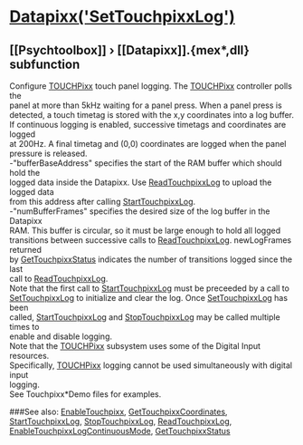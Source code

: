 # [Datapixx('SetTouchpixxLog')](Datapixx-SetTouchpixxLog) 
## [[Psychtoolbox]] &#8250; [[Datapixx]].{mex*,dll} subfunction


Configure [TOUCHPixx](TOUCHPixx) touch panel logging. The [TOUCHPixx](TOUCHPixx) controller polls the  
panel at more than 5kHz waiting for a panel press. When a panel press is  
detected, a touch timetag is stored with the x,y coordinates into a log buffer.  
If continuous logging is enabled, successive timetags and coordinates are logged  
at 200Hz. A final timetag and (0,0) coordinates are logged when the panel  
pressure is released.  
-"bufferBaseAddress" specifies the start of the RAM buffer which should hold the  
logged data inside the Datapixx. Use [ReadTouchpixxLog](ReadTouchpixxLog) to upload the logged data  
from this address after calling [StartTouchpixxLog](StartTouchpixxLog).  
-"numBufferFrames" specifies the desired size of the log buffer in the Datapixx  
RAM. This buffer is circular, so it must be large enough to hold all logged  
transitions between successive calls to [ReadTouchpixxLog](ReadTouchpixxLog). newLogFrames returned  
by [GetTouchpixxStatus](GetTouchpixxStatus) indicates the number of transitions logged since the last  
call to [ReadTouchpixxLog](ReadTouchpixxLog).  
Note that the first call to [StartTouchpixxLog](StartTouchpixxLog) must be preceeded by a call to  
[SetTouchpixxLog](SetTouchpixxLog) to initialize and clear the log. Once [SetTouchpixxLog](SetTouchpixxLog) has been  
called, [StartTouchpixxLog](StartTouchpixxLog) and [StopTouchpixxLog](StopTouchpixxLog) may be called multiple times to  
enable and disable logging.  
Note that the [TOUCHPixx](TOUCHPixx) subsystem uses some of the Digital Input resources.  
Specifically, [TOUCHPixx](TOUCHPixx) logging cannot be used simultaneously with digital input  
logging.  
See Touchpixx\*Demo files for examples.  
  


###See also:
[EnableTouchpixx](Datapixx-EnableTouchpixx), [GetTouchpixxCoordinates](Datapixx-GetTouchpixxCoordinates), [StartTouchpixxLog](Datapixx-StartTouchpixxLog), [StopTouchpixxLog](Datapixx-StopTouchpixxLog), [ReadTouchpixxLog](Datapixx-ReadTouchpixxLog), [EnableTouchpixxLogContinuousMode](Datapixx-EnableTouchpixxLogContinuousMode), [GetTouchpixxStatus](Datapixx-GetTouchpixxStatus)
